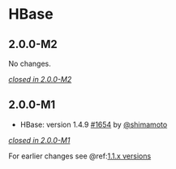 # HBase

## 2.0.0-M2

No changes.

[*closed in 2.0.0-M2*](https://github.com/akka/alpakka/issues?q=is%3Aclosed+milestone%3A2.0.0-M2+label%3Ap%3Ahbase)


## 2.0.0-M1

- HBase: version 1.4.9 [#1654](https://github.com/akka/alpakka/pull/1654) by [@shimamoto](https://github.com/shimamoto)

[*closed in 2.0.0-M1*](https://github.com/akka/alpakka/issues?q=is%3Aclosed+milestone%3A2.0.0-M1+label%3Ap%3Ahbase)

For earlier changes see @ref:[1.1.x versions](../1.1.x/hbase.md)
